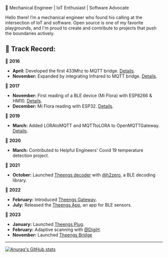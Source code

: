 🔧 Mechanical Engineer | IoT Enthusiast | Software Advocate

Hello there! I’m a mechanical engineer who found his calling at the intersection of IoT and software. Open source is one of my favorite playgrounds, and I'm proud to create and contribute to projects that push the boundaries actively.

📜 Track Record:
---

🔵 **2016**
 - **April:** Developed the first 433Mhz to MQTT bridge. [Details](https://1technophile.blogspot.com/2016/04/433tomqttto433-bidirectional-gateway.html).
 - **November:** Expanded by integrating Infrared to MQTT bridge. [Details](https://1technophile.blogspot.com/2016/11/433nIRtomqttto433nIR-bidirectional-esp8266.html).

🔵 **2017**
 - **November:** First reading of a BLE device (Mi Flora) with ESP8266 & HM10. [Details](https://1technophile.blogspot.com/2017/11/mi-flora-integration-to-openmqttgateway.html).
 - **December:** Mi Flora reading with ESP32. [Details](https://github.com/nkolban/esp32-snippets/issues/282).

🔵 **2019**
 - **March:** Added LORAtoMQTT and MQTTtoLORA to OpenMQTTGateway. [Details](https://1technophile.blogspot.com/2019/03/the-v0.html).

🔵 **2020**
 - **March:** Contributed to Helpful Engineers' Covid 19 temperature detection project.

🔵 **2021**
 - **October:** Launched [Theengs decoder](https://decoder.theengs.io/) with [@h2zero](https://github.com/h2zero), a BLE decoding library.

🔵 **2022**
 - **February:** Introduced [Theengs Gateway](https://gateway.theengs.io/).
 - **July:** Released the [Theengs App](https://app.theengs.io/), an app for BLE sensors.

🔵 **2023**
 - **January:** Launched [Theengs Plug](https://shop.theengs.io/products/theengs-plug-smart-plug-ble-gateway-and-energy-consumption).
 - **February:** Adaptive scanning with [@DigiH](https://github.com/DigiH).
 - **November:** Launched [Theengs Bridge](https://shop.theengs.io/products/theengs-bridge-esp32-ble-mqtt-gateway-with-ethernet-and-external-antenna)

---
[![Anurag's GitHub stats](https://github-readme-stats.vercel.app/api?username=1technophile)](https://github.com/anuraghazra/github-readme-stats)
